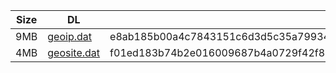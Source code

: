 |    Size   |     DL  | sha512sum |
|  ---  |  ---  |  ---  |
| 9MB | [geoip.dat](https://cdn.jsdelivr.net/gh/googleians/Rules@main/geoip.dat) | e8ab185b00a4c7843151c6d3d5c35a799348ab63a885b307ed923be451f50e65ced2dfa829b725cdb99e3c3c956ce5ac918c1f320fce87b866d2b730297d9360 |
| 4MB | [geosite.dat](https://cdn.jsdelivr.net/gh/googleians/Rules@main/geosite.dat) | f01ed183b74b2e016009687b4a0729f42f804b0bd30d74c7e0d361dd64900b4ab7cee5c96b206d18497762a7354602349334a018c16b9382546788e680fbb354 |
